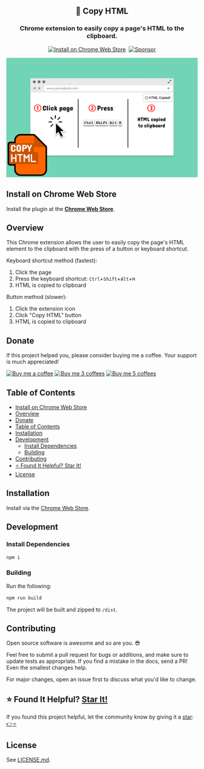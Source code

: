 
<h2 align="center">
  📃 Copy HTML
</h2>
<h3 align="center">
  Chrome extension to easily copy a page's HTML to the clipboard.
</h3>
<p align="center">
  <a href="https://chrome.google.com/webstore/detail/copy-html/indfogjkdbmkihaohndcnkoaheopbhjf" target="_blank" rel="noopener noreferrer"><img src="https://img.shields.io/badge/Install-Chome_Web_Store-blue" alt="Install on Chrome Web Store" /></a>&nbsp;
  <a href="https://github.com/sponsors/justinmahar" target="_blank" rel="noopener noreferrer"><img src="https://img.shields.io/static/v1?label=Sponsor&message=%E2%9D%A4&logo=GitHub&color=%23fe8e86" alt="Sponsor"/></a>
</p>

[![Alt text](screenshots/screenshot.png)](https://chrome.google.com/webstore/detail/copy-html/indfogjkdbmkihaohndcnkoaheopbhjf)

## Install on Chrome Web Store

Install the plugin at the **[Chrome Web Store](https://chrome.google.com/webstore/detail/copy-html/indfogjkdbmkihaohndcnkoaheopbhjf)**.

## Overview

This Chrome extension allows the user to easily copy the page's HTML element to the clipboard with the press of a button or keyboard shortcut.

Keyboard shortcut method (fastest):
1. Click the page
2. Press the keyboard shortcut: `Ctrl`+`Shift`+`Alt`+`H`
3. HTML is copied to clipboard

Button method (slower):
1. Click the extension icon
2. Click "Copy HTML" button
3. HTML is copied to clipboard

## Donate 

If this project helped you, please consider buying me a coffee. Your support is much appreciated!

<a href="https://paypal.me/thejustinmahar/5"><img src="https://justinmahar.github.io/react-kindling/support/coffee-1.png" alt="Buy me a coffee" height="35" /></a> <a href="https://paypal.me/thejustinmahar/15"><img src="https://justinmahar.github.io/react-kindling/support/coffee-3.png" alt="Buy me 3 coffees" height="35" /></a> <a href="https://paypal.me/thejustinmahar/25"><img src="https://justinmahar.github.io/react-kindling/support/coffee-5.png" alt="Buy me 5 coffees" height="35" /></a>

## Table of Contents 

- [Install on Chrome Web Store](#install-on-chrome-web-store)
- [Overview](#overview)
- [Donate](#donate)
- [Table of Contents](#table-of-contents)
- [Installation](#installation)
- [Development](#development)
  - [Install Dependencies](#install-dependencies)
  - [Building](#building)
- [Contributing](#contributing)
- [⭐ Found It Helpful? Star It!](#-found-it-helpful-star-it)
- [License](#license)

## Installation

Install via the [Chrome Web Store](https://chrome.google.com/webstore/detail/copy-html/indfogjkdbmkihaohndcnkoaheopbhjf).


## Development

### Install Dependencies

```
npm i 
```

### Building

Run the following:

```bash
npm run build
```

The project will be built and zipped to `/dist`.

## Contributing

Open source software is awesome and so are you. 😎

Feel free to submit a pull request for bugs or additions, and make sure to update tests as appropriate. If you find a mistake in the docs, send a PR! Even the smallest changes help.

For major changes, open an issue first to discuss what you'd like to change.

## ⭐ Found It Helpful? [Star It!](https://github.com/justinmahar/copy-html-chrome/stargazers)

If you found this project helpful, let the community know by giving it a [star](https://github.com/justinmahar/copy-html-chrome/stargazers): [👉⭐](https://github.com/justinmahar/copy-html-chrome/stargazers)

## License

See [LICENSE.md](https://raw.githubusercontent.com/justinmahar/copy-html-chrome/master/LICENSE.md).
